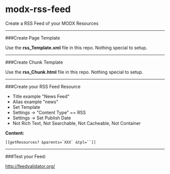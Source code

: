 modx-rss-feed
=============

Create a RSS Feed of your MODX Resources

---

###Create Page Template

Use the **rss_Template.xml** file in this repo. Nothing special to setup. 

---

###Create Chunk Template

Use the **rss_Chunk.html** file in this repo. Nothing special to setup. 

---

###Create your RSS Feed Resource

 - Title example "News Feed"
 - Alias example "news"
 - Set Template
 - Settings -> "Content Type" == RSS
 - Settings -> Set Publish Date
 - Not Rich Text, Not Searchable, Not Cacheable, Not Container

**Content:**

```
[[getResources? &parents=`XXX` &tpl=``]]
```

---

###Test your Feed:

http://feedvalidator.org/
